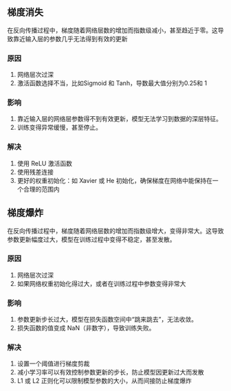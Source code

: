 ## 梯度消失
在反向传播过程中，梯度随着网络层数的增加而指数级减小，甚至趋近于零。这导致靠近输入层的参数几乎无法得到有效的更新
### 原因
1. 网络层次过深
2. 激活函数选择不当，比如Sigmoid 和 Tanh，导数最大值分别为0.25和 1
### 影响
1. 靠近输入层的网络层参数得不到有效更新，模型无法学习到数据的深层特征。
2. 训练变得异常缓慢，甚至停止。
### 解决
1. 使用 ReLU 激活函数
2. 使用残差连接
3. 更好的权重初始化：如 Xavier 或 He 初始化，确保梯度在网络中能保持在一个合理的范围内
## 梯度爆炸
在反向传播过程中，梯度随着网络层数的增加而指数级增大，变得非常大。这导致参数更新幅度过大，模型在训练过程中变得不稳定，甚至发散。
### 原因
1. 网络层次过深
2. 如果网络权重初始化得过大，或者在训练过程中参数变得非常大
### 影响
1. 参数更新步长过大，模型在损失函数空间中“跳来跳去”，无法收敛。
2. 损失函数的值变成 NaN（非数字），导致训练失败。
### 解决
1. 设置一个阈值进行梯度剪裁
2. 减小学习率可以有效控制参数更新的步长，防止模型因更新过大而发散
3. L1 或 L2 正则化可以限制模型参数的大小，从而间接防止梯度爆炸